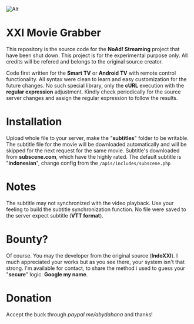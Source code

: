 ![Alt](https://i.imgur.com/rdIQoYk.png "Screenshot")

# XXI Movie Grabber
This repository is the source code for the **NoAd! Streaming** project that have been shut down. This project is for the experimental purpose only. All credits will be refered and belongs to the original source creator.

Code first written for the **Smart TV** or **Android TV** with remote control functionality. All syntax were clean to learn and easy customization for the future changes. No such special library, only the **cURL** execution with the **regular expression** adjustment. Kindly check periodically for the source server changes and assign the regular expression to follow the results.

# Installation
Upload whole file to your server, make the "**subtitles**" folder to be writable. The subtitle file for the movie will be downloaded automatically and will be skipped for the next request for the same movie. Subtitle's downloaded from **subscene.com**, which have the highly rated. The default subtitle is "**indonesian**", change config from the `/apis/includes/subscene.php`

# Notes
The subtitle may not synchronized with the video playback. Use your feeling to build the subtitle synchronization function.
No file were saved to the server expect subtitle (**VTT format**).

# Bounty?
Of course. You may the developer from the original source (**IndoXXI**). I much appreciated your works but as you see there, your system isn't that strong. I'm available for contact, to share the method i used to guess your "**secure**" logic. **Google my name**.

# Donation
Accept the buck through *paypal.me/abydahana* and thanks!
